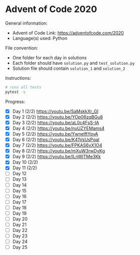 # Advent of Code 2020

General information:

* Advent of Code Link: https://adventofcode.com/2020
* Language(s) used: Python

File convention:

* One folder for each day in solutions
* Each folder should have ``solution.py`` and ``test_solution.py``
* Solution file should contain ``solution_1`` and ``solution_2``

Instructions:

```bash
# runs all tests
pytest -s
```

Progress:

- [x] Day 1 (2/2) https://youtu.be/SaMskkXr_GI
- [x] Day 2 (2/2) https://youtu.be/YOp06zqBGu8
- [x] Day 3 (2/2) https://youtu.be/aL0c4FsS-IA
- [x] Day 4 (2/2) https://youtu.be/nuUZYEMams4
- [x] Day 5 (2/2) https://youtu.be/YwnelftYpvA
- [x] Day 6 (2/2) https://youtu.be/K41VsUsPqaI
- [x] Day 7 (2/2) https://youtu.be/FPKAS6vX1O4
- [x] Day 8 (2/2) https://youtu.be/mXuW3rwDyKg
- [x] Day 9 (2/2) https://youtu.be/lLnWlTMe3Kk
- [x] Day 10 (2/2)
- [x] Day 11 (2/2)
- [ ] Day 12
- [ ] Day 13
- [ ] Day 14
- [ ] Day 15
- [ ] Day 16
- [ ] Day 17
- [ ] Day 18
- [ ] Day 19
- [ ] Day 20
- [ ] Day 21
- [ ] Day 22
- [ ] Day 23
- [ ] Day 24
- [ ] Day 25
